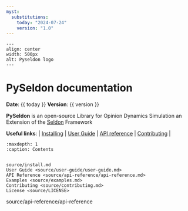 ```yaml
---
myst:
  substitutions:
    today: "2024-07-24"
    version: "1.0"
---
```


```{figure} source/_static/res/logotext.png
---
align: center
width: 500px
alt: Pyseldon logo
---
```

# PySeldon documentation

**Date**: {{ today }} **Version**: {{ version }}

**PySeldon** is an open-source Library for Opinion Dynamics Simulation an Extension of the [Seldon](https://github.com/seldon-code/seldon) Framework

**Useful links**:
| [Installing](source/install.md) |
[User Guide](source/user-guide/user-guide.md) |
[API reference](source/api-reference/api-reference.md) |
[Contributing](source/contributing.md) |

```{toctree}
:maxdepth: 1
:caption: Contents


source/install.md
User Guide <source/user-guide/user-guide.md>
API Reference <source/api-reference/api-reference.md>
Examples <source/examples.md>
Contributing <source/contributing.md>
License <source/LICENSE>
```
source/api-reference/api-reference